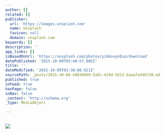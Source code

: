 ```yaml
---
author: []
related: []
publisher:
  url: 'https://images.unsplash.com'
  name: Unsplash
  favicon: null
  domain: unsplash.com
keywords: []
description: ''
app_links: []
isBasedOnUrl: 'https://unsplash.com/photos/yi6dvuynEuo/download'
datePublished: '2015-10-09T03:40:57.805Z'
title: ''
dateModified: '2015-10-09T03:38:08.021Z'
sourcePath: _posts/2015-10-09-e9036069-5a9c-429d-9213-baea7a44bf28.md
published: true
inFeed: true
hasPage: false
inNav: false
_context: 'http://schema.org'
_type: MediaObject

---
```

<article style=""><h1></h1><p></p><img src="https://images.unsplash.com/reserve/dPfjQTyJSJ2LpM7D9Yr0_Photo%2015-02-2014.jpg?q=80&amp;fm=jpg&amp;s=eb5b65b9bcdb7ce4e5174d75527a8015" /></article>